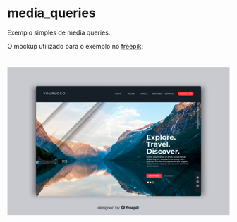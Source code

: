 # media_queries

Exemplo simples de media queries.

O mockup utilizado para o exemplo no <a href="https://www.freepik.com/free-vector/discover-travel-landing-page-with-photo_5615105.htm#fromView=search&page=1&position=41&uuid=ced6e2ba-38f5-4279-9c09-0d301fece943">freepik</a>:
<h1 align="center">
    <img alt="Site Travel" title="#SiteTravel" src="site.jpg" />
</h1>
